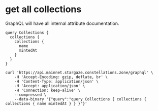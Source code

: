 # get all collections

GraphQL will have all internal attribute documentation.

```
query Collections {
  collections {
    collections {
      name
      mintedAt
    }
  }
}
```

```
curl 'https://api.mainnet.stargaze.constellations.zone/graphql' \
	-H 'Accept-Encoding: gzip, deflate, br' \
	-H 'Content-Type: application/json' \
	-H 'Accept: application/json' \
	-H 'Connection: keep-alive' \
	--compressed \
	--data-binary '{"query":"query Collections { collections { collections { name mintedAt } } }"}'
```

